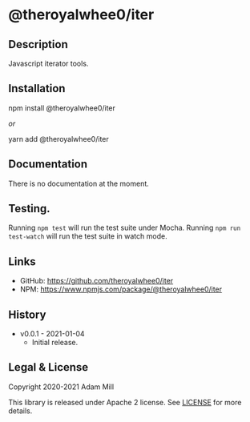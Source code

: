 # @theroyalwhee0/iter

## Description
Javascript iterator tools.


## Installation
npm install @theroyalwhee0/iter

*or*

yarn add @theroyalwhee0/iter


## Documentation
There is no documentation at the moment.


## Testing.
Running ```npm test``` will run the test suite under Mocha. Running ```npm run test-watch``` will run the test suite in watch mode.


## Links
- GitHub: https://github.com/theroyalwhee0/iter
- NPM: https://www.npmjs.com/package/@theroyalwhee0/iter


## History
- v0.0.1 - 2021-01-04
  - Initial release.


## Legal & License
Copyright 2020-2021 Adam Mill

This library is released under Apache 2 license. See [LICENSE](https://github.com/theroyalwhee0/iter/blob/master/LICENSE) for more details.
